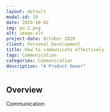 ```yaml
---
layout: default
modal-id: 10
date: 2020-10-02
img: po-2.png
alt: image-alt
project-date: October 2020
client: Personal Development
title: How to communicate effectively
tags: Communication
categories: Communication
description: "A Product Owner"
---
```


## Overview

Communication